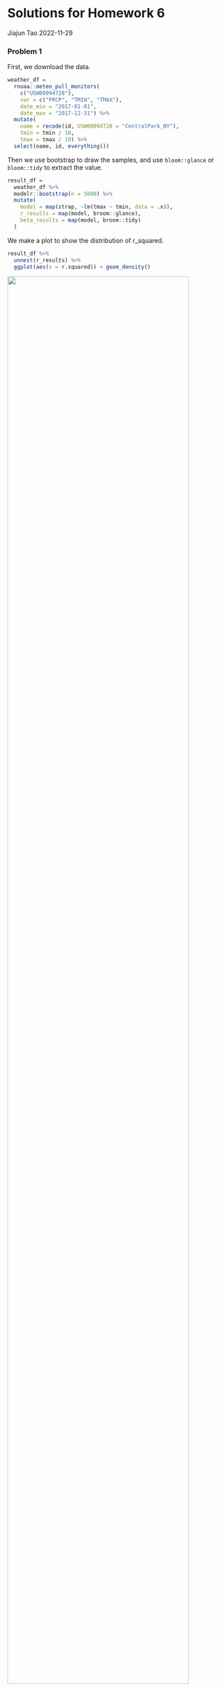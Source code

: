 Solutions for Homework 6
================
Jiajun Tao
2022-11-29

### Problem 1

First, we download the data.

``` r
weather_df = 
  rnoaa::meteo_pull_monitors(
    c("USW00094728"),
    var = c("PRCP", "TMIN", "TMAX"), 
    date_min = "2017-01-01",
    date_max = "2017-12-31") %>%
  mutate(
    name = recode(id, USW00094728 = "CentralPark_NY"),
    tmin = tmin / 10,
    tmax = tmax / 10) %>%
  select(name, id, everything())
```

Then we use bootstrap to draw the samples, and use `bloom::glance` or
`bloom::tidy` to extract the value.

``` r
result_df =
  weather_df %>% 
  modelr::bootstrap(n = 5000) %>% 
  mutate(
    model = map(strap, ~lm(tmax ~ tmin, data = .x)),
    r_results = map(model, broom::glance),
    beta_results = map(model, broom::tidy)
  ) 
```

We make a plot to show the distribution of r_squared.

``` r
result_df %>% 
  unnest(r_results) %>% 
  ggplot(aes(x = r.squared)) + geom_density()
```

<img src="p8105_hw6_jt3386_files/figure-gfm/unnamed-chunk-4-1.png" width="90%" />

As we can see in the plot, it’s approximately normal. The mean for
$\hat{r}^2$ is about 0.91.

Then we want to take the 2.5% and 97.5% quantiles of estimates to
construct a 95% confidence interval.

``` r
result_df %>% 
  unnest(r_results) %>%
  select(r.squared) %>% 
  summarise(
    lower = quantile(r.squared, .025),
    upper = quantile(r.squared, .975)
  ) %>% 
  knitr::kable(caption = "95% CI for R-squared", digits = 3)
```

| lower | upper |
|------:|------:|
| 0.894 | 0.927 |

95% CI for R-squared

We make a plot to show the distribution for $\log(\beta_0 * \beta1)$.

``` r
beta_df =
  result_df %>% 
  unnest(beta_results) %>% 
  select(.id, term, estimate) %>% 
  pivot_wider(
    names_from = term,
    values_from = estimate
  ) %>% 
  rename(beta_0 = `(Intercept)`, beta_1 = tmin) %>% 
  mutate(log_b0b1 = log(beta_0 * beta_1))

ggplot(beta_df, aes(x = log_b0b1)) + geom_density()
```

<img src="p8105_hw6_jt3386_files/figure-gfm/unnamed-chunk-6-1.png" width="90%" />

Also it’s approximately normal. The mean for $\hat{r}^2$ is about 2.00.

And we take the 2.5% and 97.5% quantiles of estimates to construct a 95%
confidence interval.

``` r
beta_df %>% 
  summarise(
    lower = quantile(log_b0b1, .025),
    upper = quantile(log_b0b1, .975)
  ) %>% 
  knitr::kable(caption = "95% CI for log_b0b1", digits = 3)
```

| lower | upper |
|------:|------:|
| 1.964 |  2.06 |

95% CI for log_b0b1

### Problem 2

First, we import the data.

``` r
homicides_df = read_csv("data/homicide-data.csv") 

homicides_df
```

    ## # A tibble: 52,179 × 12
    ##    uid   repor…¹ victi…² victi…³ victi…⁴ victi…⁵ victi…⁶ city  state   lat   lon
    ##    <chr>   <dbl> <chr>   <chr>   <chr>   <chr>   <chr>   <chr> <chr> <dbl> <dbl>
    ##  1 Alb-…  2.01e7 GARCIA  JUAN    Hispan… 78      Male    Albu… NM     35.1 -107.
    ##  2 Alb-…  2.01e7 MONTOYA CAMERON Hispan… 17      Male    Albu… NM     35.1 -107.
    ##  3 Alb-…  2.01e7 SATTER… VIVIANA White   15      Female  Albu… NM     35.1 -107.
    ##  4 Alb-…  2.01e7 MENDIO… CARLOS  Hispan… 32      Male    Albu… NM     35.1 -107.
    ##  5 Alb-…  2.01e7 MULA    VIVIAN  White   72      Female  Albu… NM     35.1 -107.
    ##  6 Alb-…  2.01e7 BOOK    GERALD… White   91      Female  Albu… NM     35.2 -107.
    ##  7 Alb-…  2.01e7 MALDON… DAVID   Hispan… 52      Male    Albu… NM     35.1 -107.
    ##  8 Alb-…  2.01e7 MALDON… CONNIE  Hispan… 52      Female  Albu… NM     35.1 -107.
    ##  9 Alb-…  2.01e7 MARTIN… GUSTAVO White   56      Male    Albu… NM     35.1 -107.
    ## 10 Alb-…  2.01e7 HERRERA ISRAEL  Hispan… 43      Male    Albu… NM     35.1 -107.
    ## # … with 52,169 more rows, 1 more variable: disposition <chr>, and abbreviated
    ## #   variable names ¹​reported_date, ²​victim_last, ³​victim_first, ⁴​victim_race,
    ## #   ⁵​victim_age, ⁶​victim_sex

Then we created a `city_state` variable, and a binary variable
indicating whether the homicide is solved. Omit cities Dallas, TX;
Phoenix, AZ; and Kansas City, MO – these don’t report victim race. Also
omit Tulsa, AL – this is a data entry mistake. Limit the analysis those
for whom `victim_race` is white or black. Be sure that `victim_age` is
numeric.

``` r
homicides_df=
  homicides_df %>% 
  mutate(
    city_state = str_c(city, ", ", state),
    whether_solved = ifelse(disposition %in% c("Closed without arrest", "Open/No arrest"), 0, 1)
  ) %>% 
  filter(!city_state %in% c("Dallas, TX", "Phoenix, AZ", "Kansas City, MO", "Tulsa, AL")) %>% 
  filter(victim_race %in% c("Black", "White")) %>% 
  filter(victim_age != "Unknown") %>% 
  mutate(victim_age = as.numeric(victim_age),
         victim_sex = as.factor(victim_sex),
         victim_race = fct_relevel(victim_race,"White"))

homicides_df
```

    ## # A tibble: 39,403 × 14
    ##    uid   repor…¹ victi…² victi…³ victi…⁴ victi…⁵ victi…⁶ city  state   lat   lon
    ##    <chr>   <dbl> <chr>   <chr>   <fct>     <dbl> <fct>   <chr> <chr> <dbl> <dbl>
    ##  1 Alb-…  2.01e7 SATTER… VIVIANA White        15 Female  Albu… NM     35.1 -107.
    ##  2 Alb-…  2.01e7 MULA    VIVIAN  White        72 Female  Albu… NM     35.1 -107.
    ##  3 Alb-…  2.01e7 BOOK    GERALD… White        91 Female  Albu… NM     35.2 -107.
    ##  4 Alb-…  2.01e7 MARTIN… GUSTAVO White        56 Male    Albu… NM     35.1 -107.
    ##  5 Alb-…  2.01e7 GRAY    STEFAN… White        43 Female  Albu… NM     35.1 -107.
    ##  6 Alb-…  2.01e7 DAVID   LARRY   White        52 Male    Albu… NM     NA     NA 
    ##  7 Alb-…  2.01e7 BRITO   ELIZAB… White        22 Female  Albu… NM     35.1 -107.
    ##  8 Alb-…  2.01e7 KING    TEVION  Black        15 Male    Albu… NM     35.1 -107.
    ##  9 Alb-…  2.01e7 BOYKIN  CEDRIC  Black        25 Male    Albu… NM     35.1 -107.
    ## 10 Alb-…  2.01e7 BARRAG… MIGUEL  White        20 Male    Albu… NM     35.1 -107.
    ## # … with 39,393 more rows, 3 more variables: disposition <chr>,
    ## #   city_state <chr>, whether_solved <dbl>, and abbreviated variable names
    ## #   ¹​reported_date, ²​victim_last, ³​victim_first, ⁴​victim_race, ⁵​victim_age,
    ## #   ⁶​victim_sex

For the city of Baltimore, MD, use the `glm` function to fit a logistic
regression with resolved vs unresolved as the outcome and victim age,
sex and race as predictors. Save the output of `glm` as an R object;
apply the `broom::tidy` to this object; and obtain the estimate and
confidence interval of the adjusted odds ratio for solving homicides
comparing male victims to female victims keeping all other variables
fixed.

``` r
fit_logistic = 
  homicides_df %>% 
  filter(city == "Baltimore") %>% 
  glm(whether_solved ~ victim_age + victim_sex + victim_race, data = ., family = binomial())

fit_logistic %>% 
  broom::tidy() %>% 
  mutate(OR = exp(estimate),
         lower = exp(confint(fit_logistic)[,1]),
         upper = exp(confint(fit_logistic)[,2])) %>% 
  filter(term == "victim_sexMale") %>% 
  select(OR, lower, upper) %>% 
  knitr::kable(digits = 3)
```

|    OR | lower | upper |
|------:|------:|------:|
| 0.426 | 0.324 | 0.558 |

We can see that homicides in which the victim is male are significantly
less like to be resolved than those in which the victim is female in
Baltimore.

Now run `glm` for each of the cities in the dataset, and extract the
adjusted odds ratio (and CI) for solving homicides comparing male
victims to female victims.

``` r
logistic_function = function(demographics){
  
  logistic_fit = glm(whether_solved ~ victim_age + victim_sex + victim_race, data = demographics, family = binomial())
  
  logistic_fit %>% 
    broom::tidy() %>% 
    mutate(OR = exp(estimate),
           lower = exp(confint(logistic_fit)[,1]),
           upper = exp(confint(logistic_fit)[,2])) %>% 
    filter(term == "victim_sexMale") %>% 
    select(OR, lower, upper) 
}

logistic_df = 
  homicides_df %>% 
  select(city_state,victim_age, victim_race, victim_sex, whether_solved) %>% 
  nest(demographics = victim_age:whether_solved) %>% 
  mutate(
    logistic_fit = purrr::map(demographics, logistic_function)
  ) %>% 
  select(-demographics) %>% 
  unnest(logistic_fit)

logistic_df
```

    ## # A tibble: 47 × 4
    ##    city_state         OR lower upper
    ##    <chr>           <dbl> <dbl> <dbl>
    ##  1 Albuquerque, NM 1.77  0.825 3.76 
    ##  2 Atlanta, GA     1.00  0.680 1.46 
    ##  3 Baltimore, MD   0.426 0.324 0.558
    ##  4 Baton Rouge, LA 0.381 0.204 0.684
    ##  5 Birmingham, AL  0.870 0.571 1.31 
    ##  6 Boston, MA      0.674 0.353 1.28 
    ##  7 Buffalo, NY     0.521 0.288 0.936
    ##  8 Charlotte, NC   0.884 0.551 1.39 
    ##  9 Chicago, IL     0.410 0.336 0.501
    ## 10 Cincinnati, OH  0.400 0.231 0.667
    ## # … with 37 more rows

Finally we create a plot that shows the estimated ORs and CIs for each
city. Organize cities according to estimated OR.

``` r
logistic_df %>% 
  mutate(
    city_state = fct_reorder(city_state, OR)
  ) %>% 
  ggplot(aes(x = city_state, y = OR)) +
  geom_errorbar(aes(ymin = lower, ymax = upper)) +
  theme(axis.text.x = element_text(angle = 60, hjust = 1)) +
  labs(
    title = "Odds ratio for solving homicides comparing male victims to female victims",
    x = "City",
    y = "Estimated OR"
  )
```

<img src="p8105_hw6_jt3386_files/figure-gfm/unnamed-chunk-12-1.png" width="90%" />

The estimated OR varies among the cities. The lowest OR is in New York,
and the upper limit doesn’t exceed 1, which indicates that in New York,
homicides in which the victim is male are significantly less like to be
resolved than those in which the victim is female. However, the highest
OR is in Albuquerque, which indicates that homicides in which the victim
is male are more likely to be resolved than those in which the victim is
female. As we can see some confidence intervals are really wide because
the sample size is quite small. There may be some relationships between
sex and disposition, but we should investigate more before jumping to
conclusion.

### Problem 3

First, we load the data.

``` r
bw_df = 
  read_csv("data/birthweight.csv") %>% 
  mutate(
     babysex = factor(babysex,levels = c(1, 2),labels = c("Male", "Female")),
         frace = factor(frace, levels = c(1, 2, 3, 4, 8, 9),labels = c("White", "Black", "Asian", "Puerto Rican", "Other", "Unknown")), 
         malform = factor(malform,levels = c(0, 1),labels = c("Absent", "Present")),
         mrace = factor(mrace,levels = c(1, 2, 3, 4, 8),labels = c("White", "Black", "Asian", "Puerto Rican", "Other"))
  ) %>% 
  na.omit() 

bw_df
```

    ## # A tibble: 4,342 × 20
    ##    babysex bhead blength   bwt delwt fincome frace gaweeks malform menarche
    ##    <fct>   <dbl>   <dbl> <dbl> <dbl>   <dbl> <fct>   <dbl> <fct>      <dbl>
    ##  1 Female     34      51  3629   177      35 White    39.9 Absent        13
    ##  2 Male       34      48  3062   156      65 Black    25.9 Absent        14
    ##  3 Female     36      50  3345   148      85 White    39.9 Absent        12
    ##  4 Male       34      52  3062   157      55 White    40   Absent        14
    ##  5 Female     34      52  3374   156       5 White    41.6 Absent        13
    ##  6 Male       33      52  3374   129      55 White    40.7 Absent        12
    ##  7 Female     33      46  2523   126      96 Black    40.3 Absent        14
    ##  8 Female     33      49  2778   140       5 White    37.4 Absent        12
    ##  9 Male       36      52  3515   146      85 White    40.3 Absent        11
    ## 10 Male       33      50  3459   169      75 Black    40.7 Absent        12
    ## # … with 4,332 more rows, and 10 more variables: mheight <dbl>, momage <dbl>,
    ## #   mrace <fct>, parity <dbl>, pnumlbw <dbl>, pnumsga <dbl>, ppbmi <dbl>,
    ## #   ppwt <dbl>, smoken <dbl>, wtgain <dbl>

My strategy is to fit the full model first, and then use backward method
to select the variables.

``` r
full_model = lm(bwt ~ ., data = bw_df)
final_model = step(full_model, direction = "backward")
```

    ## Start:  AIC=48717.83
    ## bwt ~ babysex + bhead + blength + delwt + fincome + frace + gaweeks + 
    ##     malform + menarche + mheight + momage + mrace + parity + 
    ##     pnumlbw + pnumsga + ppbmi + ppwt + smoken + wtgain
    ## 
    ## 
    ## Step:  AIC=48717.83
    ## bwt ~ babysex + bhead + blength + delwt + fincome + frace + gaweeks + 
    ##     malform + menarche + mheight + momage + mrace + parity + 
    ##     pnumlbw + pnumsga + ppbmi + ppwt + smoken
    ## 
    ## 
    ## Step:  AIC=48717.83
    ## bwt ~ babysex + bhead + blength + delwt + fincome + frace + gaweeks + 
    ##     malform + menarche + mheight + momage + mrace + parity + 
    ##     pnumlbw + ppbmi + ppwt + smoken
    ## 
    ## 
    ## Step:  AIC=48717.83
    ## bwt ~ babysex + bhead + blength + delwt + fincome + frace + gaweeks + 
    ##     malform + menarche + mheight + momage + mrace + parity + 
    ##     ppbmi + ppwt + smoken
    ## 
    ##            Df Sum of Sq       RSS   AIC
    ## - frace     4    124365 320848704 48712
    ## - malform   1      1419 320725757 48716
    ## - ppbmi     1      6346 320730684 48716
    ## - momage    1     28661 320752999 48716
    ## - mheight   1     66886 320791224 48717
    ## - menarche  1    111679 320836018 48717
    ## - ppwt      1    131132 320855470 48718
    ## <none>                  320724338 48718
    ## - fincome   1    193454 320917792 48718
    ## - parity    1    413584 321137922 48721
    ## - mrace     3    868321 321592659 48724
    ## - babysex   1    853796 321578134 48727
    ## - gaweeks   1   4611823 325336161 48778
    ## - smoken    1   5076393 325800732 48784
    ## - delwt     1   8008891 328733230 48823
    ## - blength   1 102050296 422774634 49915
    ## - bhead     1 106535716 427260054 49961
    ## 
    ## Step:  AIC=48711.51
    ## bwt ~ babysex + bhead + blength + delwt + fincome + gaweeks + 
    ##     malform + menarche + mheight + momage + mrace + parity + 
    ##     ppbmi + ppwt + smoken
    ## 
    ##            Df Sum of Sq       RSS   AIC
    ## - malform   1      1447 320850151 48710
    ## - ppbmi     1      6975 320855679 48710
    ## - momage    1     28379 320877083 48710
    ## - mheight   1     69502 320918206 48710
    ## - menarche  1    115708 320964411 48711
    ## - ppwt      1    133961 320982665 48711
    ## <none>                  320848704 48712
    ## - fincome   1    194405 321043108 48712
    ## - parity    1    414687 321263390 48715
    ## - babysex   1    852133 321700837 48721
    ## - gaweeks   1   4625208 325473911 48772
    ## - smoken    1   5036389 325885093 48777
    ## - delwt     1   8013099 328861802 48817
    ## - mrace     3  13540415 334389119 48885
    ## - blength   1 101995688 422844392 49908
    ## - bhead     1 106662962 427511666 49956
    ## 
    ## Step:  AIC=48709.53
    ## bwt ~ babysex + bhead + blength + delwt + fincome + gaweeks + 
    ##     menarche + mheight + momage + mrace + parity + ppbmi + ppwt + 
    ##     smoken
    ## 
    ##            Df Sum of Sq       RSS   AIC
    ## - ppbmi     1      6928 320857079 48708
    ## - momage    1     28660 320878811 48708
    ## - mheight   1     69320 320919470 48708
    ## - menarche  1    116027 320966177 48709
    ## - ppwt      1    133894 320984044 48709
    ## <none>                  320850151 48710
    ## - fincome   1    193784 321043934 48710
    ## - parity    1    414482 321264633 48713
    ## - babysex   1    851279 321701430 48719
    ## - gaweeks   1   4624003 325474154 48770
    ## - smoken    1   5035195 325885346 48775
    ## - delwt     1   8029079 328879230 48815
    ## - mrace     3  13553320 334403471 48883
    ## - blength   1 102009225 422859375 49906
    ## - bhead     1 106675331 427525481 49954
    ## 
    ## Step:  AIC=48707.63
    ## bwt ~ babysex + bhead + blength + delwt + fincome + gaweeks + 
    ##     menarche + mheight + momage + mrace + parity + ppwt + smoken
    ## 
    ##            Df Sum of Sq       RSS   AIC
    ## - momage    1     29211 320886290 48706
    ## - menarche  1    117635 320974714 48707
    ## <none>                  320857079 48708
    ## - fincome   1    195199 321052278 48708
    ## - parity    1    412984 321270064 48711
    ## - babysex   1    850020 321707099 48717
    ## - mheight   1   1078673 321935752 48720
    ## - ppwt      1   2934023 323791103 48745
    ## - gaweeks   1   4621504 325478583 48768
    ## - smoken    1   5039368 325896447 48773
    ## - delwt     1   8024939 328882018 48813
    ## - mrace     3  13551444 334408523 48881
    ## - blength   1 102018559 422875638 49904
    ## - bhead     1 106821342 427678421 49953
    ## 
    ## Step:  AIC=48706.02
    ## bwt ~ babysex + bhead + blength + delwt + fincome + gaweeks + 
    ##     menarche + mheight + mrace + parity + ppwt + smoken
    ## 
    ##            Df Sum of Sq       RSS   AIC
    ## - menarche  1    100121 320986412 48705
    ## <none>                  320886290 48706
    ## - fincome   1    240800 321127090 48707
    ## - parity    1    431433 321317724 48710
    ## - babysex   1    841278 321727568 48715
    ## - mheight   1   1076739 321963029 48719
    ## - ppwt      1   2913653 323799943 48743
    ## - gaweeks   1   4676469 325562760 48767
    ## - smoken    1   5045104 325931394 48772
    ## - delwt     1   8000672 328886962 48811
    ## - mrace     3  14667730 335554021 48894
    ## - blength   1 101990556 422876847 49902
    ## - bhead     1 106864308 427750598 49952
    ## 
    ## Step:  AIC=48705.38
    ## bwt ~ babysex + bhead + blength + delwt + fincome + gaweeks + 
    ##     mheight + mrace + parity + ppwt + smoken
    ## 
    ##           Df Sum of Sq       RSS   AIC
    ## <none>                 320986412 48705
    ## - fincome  1    245637 321232048 48707
    ## - parity   1    422770 321409181 48709
    ## - babysex  1    846134 321832545 48715
    ## - mheight  1   1012240 321998651 48717
    ## - ppwt     1   2907049 323893461 48743
    ## - gaweeks  1   4662501 325648912 48766
    ## - smoken   1   5073849 326060260 48771
    ## - delwt    1   8137459 329123871 48812
    ## - mrace    3  14683609 335670021 48894
    ## - blength  1 102191779 423178191 49903
    ## - bhead    1 106779754 427766166 49950

``` r
final_model$call
```

    ## lm(formula = bwt ~ babysex + bhead + blength + delwt + fincome + 
    ##     gaweeks + mheight + mrace + parity + ppwt + smoken, data = bw_df)

``` r
bw_df %>% 
  add_residuals(final_model) %>% 
  add_predictions(final_model) %>% 
  ggplot(aes(x = pred, y = resid)) +
  geom_point() +
  labs(
    x = "Fitted Values",
    y = "Residuals"
  )
```

<img src="p8105_hw6_jt3386_files/figure-gfm/unnamed-chunk-15-1.png" width="90%" />

The residuals are around 0, and the fitted values are around 3000. There
are several extreme points, but that does not matter.

Then we compare the models using cross validation.

``` r
cv_df = 
  crossv_mc(bw_df, 100) %>% 
  mutate(
    train = map(train, as_tibble),
    test = map(test, as_tibble)
  )

cv_df = 
  cv_df %>% 
  mutate(
    model_1  = map(.x = train, ~lm(bwt ~ blength + gaweeks, data = bw_df)),
    model_2  = map(.x = train, ~lm(bwt ~ bhead + blength + babysex + bhead*blength + blength*babysex + bhead*babysex + bhead*blength*babysex, data = bw_df)),
    my_model  = map(.x = train, ~lm(bwt ~ babysex + bhead + blength + delwt + fincome + gaweeks + mheight + mrace + parity + ppwt + smoken, data = bw_df))) %>% 
  mutate(
    rmse_model_1 = map2_dbl(model_1, test, ~rmse(model = .x, data = .y)),
    rmse_model_2 = map2_dbl(model_2, test, ~rmse(model = .x, data = .y)),
    rmse_my_model = map2_dbl(my_model, test, ~rmse(model = .x, data = .y)))
```

Finally, we make a plot to show the distribution of RMSE

``` r
cv_df %>% 
  select(starts_with("rmse")) %>% 
  pivot_longer(
    everything(),
    names_to = "model",
    values_to = "rmse",
    names_prefix = "rmse_"
  ) %>% 
  ggplot(aes(x = model, y = rmse)) +
  geom_violin()
```

<img src="p8105_hw6_jt3386_files/figure-gfm/unnamed-chunk-17-1.png" width="90%" />

As we can see, my model’s RMSE is the smallest, it’s better than model
2, and might be the best among the three models.
